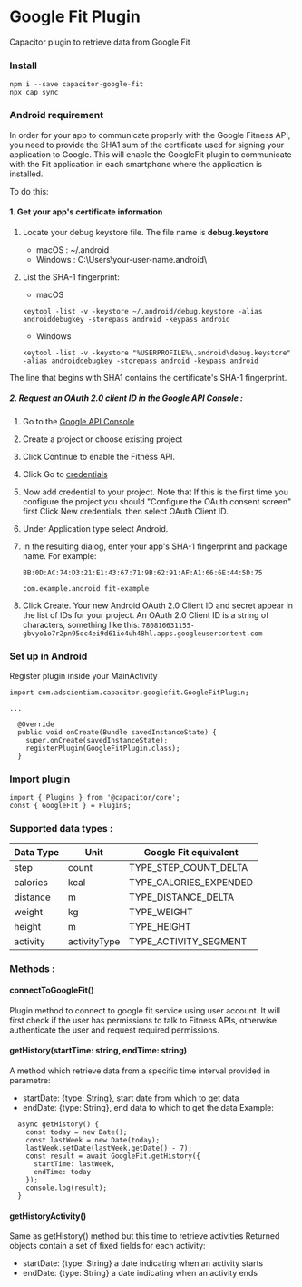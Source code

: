 # Google Fit Plugin

Capacitor plugin to retrieve data from Google Fit

### Install

```
npm i --save capacitor-google-fit
npx cap sync
```

### Android requirement

In order for your app to communicate properly with the Google Fitness API, you need to provide the SHA1 sum of the certificate used for signing your application to Google. This will enable the GoogleFit plugin to communicate with the Fit application in each smartphone where the application is installed.

To do this:

#### 1. Get your app's certificate information

1. Locate your debug keystore file. The file name is **debug.keystore**

   - macOS : ~/.android
   - Windows : C:\Users\your-user-name\.android\

2. List the SHA-1 fingerprint:

   - macOS

   ```
   keytool -list -v -keystore ~/.android/debug.keystore -alias androiddebugkey -storepass android -keypass android
   ```

   - Windows

   ```
   keytool -list -v -keystore "%USERPROFILE%\.android\debug.keystore" -alias androiddebugkey -storepass android -keypass android
   ```

The line that begins with SHA1 contains the certificate's SHA-1 fingerprint.

##### 2. Request an OAuth 2.0 client ID in the Google API Console :

1. Go to the [Google API Console](https://console.developers.google.com/flows/enableapi?apiid=fitness)
2. Create a project or choose existing project
3. Click Continue to enable the Fitness API.
4. Click Go to [credentials](https://console.cloud.google.com/apis/credentials)
5. Now add credential to your project.
   Note that If this is the first time you configure the project you should "Configure the OAuth consent screen" first
   Click New credentials, then select OAuth Client ID.
6. Under Application type select Android.
7. In the resulting dialog, enter your app's SHA-1 fingerprint and package name. For example:

   ```
   BB:0D:AC:74:D3:21:E1:43:67:71:9B:62:91:AF:A1:66:6E:44:5D:75

   com.example.android.fit-example
   ```

8. Click Create. Your new Android OAuth 2.0 Client ID and secret appear in the list of IDs for your project.
   An OAuth 2.0 Client ID is a string of characters, something like this:
   `780816631155-gbvyo1o7r2pn95qc4ei9d61io4uh48hl.apps.googleusercontent.com`

### Set up in Android

Register plugin inside your MainActivity

```
import com.adscientiam.capacitor.googlefit.GoogleFitPlugin;

...

  @Override
  public void onCreate(Bundle savedInstanceState) {
    super.onCreate(savedInstanceState);
    registerPlugin(GoogleFitPlugin.class);
  }
```

### Import plugin

```
import { Plugins } from '@capacitor/core';
const { GoogleFit } = Plugins;
```

### Supported data types :

| Data Type | Unit         | Google Fit equivalent  |
| --------- | ------------ | ---------------------- |
| step      | count        | TYPE_STEP_COUNT_DELTA  |
| calories  | kcal         | TYPE_CALORIES_EXPENDED |
| distance  | m            | TYPE_DISTANCE_DELTA    |
| weight    | kg           | TYPE_WEIGHT            |
| height    | m            | TYPE_HEIGHT            |
| activity  | activityType | TYPE_ACTIVITY_SEGMENT  |

### Methods :

#### connectToGoogleFit()

Plugin method to connect to google fit service using user account.
It will first check if the user has permissions to talk to Fitness APIs,
otherwise authenticate the user and request required permissions.

#### getHistory(startTime: string, endTime: string)

A method which retrieve data from a specific time interval provided in parametre:

- startDate: {type: String}, start date from which to get data
- endDate: {type: String}, end data to which to get the data
  Example:

```
  async getHistory() {
    const today = new Date();
    const lastWeek = new Date(today);
    lastWeek.setDate(lastWeek.getDate() - 7);
    const result = await GoogleFit.getHistory({
      startTime: lastWeek,
      endTime: today
    });
    console.log(result);
  }
```

#### getHistoryActivity()

Same as getHistory() method but this time to retrieve activities
Returned objects contain a set of fixed fields for each activity:

- startDate: {type: String} a date indicating when an activity starts
- endDate: {type: String} a date indicating when an activity ends
